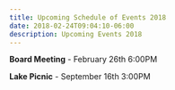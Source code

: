 ```yaml
---
title: Upcoming Schedule of Events 2018
date: 2018-02-24T09:04:10-06:00
description: Upcoming Events 2018
---
```

**Board Meeting** - February 26th 6:00PM

**Lake Picnic** - September 16th 3:00PM
